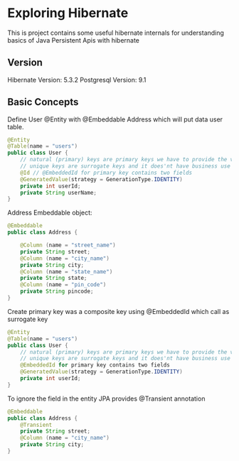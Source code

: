 # Exploring Hibernate

This is project contains some useful hibernate internals for understanding basics of Java Persistent Apis with hibernate 

## Version
Hibernate Version: 5.3.2
Postgresql Version: 9.1

## Basic Concepts

Define User @Entity with @Embeddable Address which will put data user table.

```java
@Entity
@Table(name = "users")
public class User {
	// natural (primary) keys are primary keys we have to provide the value
	// unique keys are surrogate keys and it does'nt have business use case.
	@Id // @EmbeddedId for primary key contains two fields
	@GeneratedValue(strategy = GenerationType.IDENTITY)
	private int userId;
	private String userName;	
}
``` 
Address Embeddable object: 
```java
@Embeddable
public class Address {

	@Column (name = "street_name")
	private String street;
	@Column (name = "city_name")
	private String city;
	@Column (name = "state_name")
	private String state;
	@Column (name = "pin_code")
	private String pincode;
}
``` 
Create primary key was a composite key using @EmbeddedId which call as surrogate key
```java
@Entity
@Table(name = "users")
public class User {
	// natural (primary) keys are primary keys we have to provide the value
	// unique keys are surrogate keys and it does'nt have business use case.
	@EmbeddedId for primary key contains two fields
	@GeneratedValue(strategy = GenerationType.IDENTITY)
	private int userId;
}
```
To ignore the field in the entity JPA provides @Transient annotation
```java
@Embeddable
public class Address {
	@Transient
	private String street;
	@Column (name = "city_name")
	private String city;
}
```


